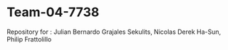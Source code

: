 # Team-04-7738
Repository for : Julian Bernardo Grajales Sekulits, Nicolas Derek Ha-Sun, Philip Frattolillo
